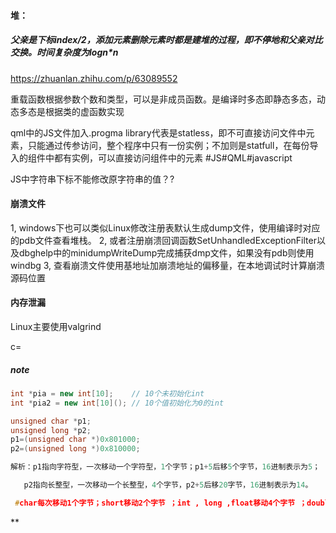 #### 堆：

##### 父亲是下标index/2，添加元素删除元素时都是建堆的过程，即不停地和父亲对比交换。时间复杂度为logn*n

https://zhuanlan.zhihu.com/p/63089552



重载函数根据参数个数和类型，可以是非成员函数。是编译时多态即静态多态，动态多态是根据类的虚函数实现

qml中的JS文件加入.progma library代表是statless，即不可直接访问文件中元素，只能通过传参访问，整个程序中只有一份实例；不加则是statfull，在每份导入的组件中都有实例，可以直接访问组件中的元素 #JS#QML#javascript



JS中字符串下标不能修改原字符串的值？?




#### 崩溃文件
1, windows下也可以类似Linux修改注册表默认生成dump文件，使用编译时对应的pdb文件查看堆栈。
2, 或者注册崩溃回调函数SetUnhandledExceptionFilter以及dbghelp中的minidumpWriteDump完成捕获dmp文件，如果没有pdb则使用windbg
3, 查看崩溃文件使用基地址加崩溃地址的偏移量，在本地调试时计算崩溃源码位置





#### 内存泄漏
Linux主要使用valgrind





c=



##### note

```c++
int *pia = new int[10];    // 10个未初始化int
int *pia2 = new int[10](); // 10个值初始化为0的int
```

```c++
unsigned char *p1; 
unsigned long *p2; 
p1=(unsigned char *)0x801000; 
p2=(unsigned long *)0x810000; 

解析：p1指向字符型，一次移动一个字符型，1个字节；p1+5后移5个字节，16进制表示为5；

   p2指向长整型，一次移动一个长整型，4个字节，p2+5后移20字节，16进制表示为14。

 #char每次移动1个字节；short移动2个字节 ；int , long ,float移动4个字节 ；double移动8个字节
```

**